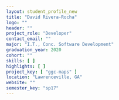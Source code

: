 ```yaml
---
layout: student_profile_new
title: "David Rivera-Rocha"
logo: ""
header: ""
project_role: "Developer"
contact_email: ""
major: "I.T., Conc. Software Development"
graduation_year: 2020
cohort: ""
skills: [ ]
highlights: [ ]
project_key: [ "ggc-maps" ]
location: "Lawrenceville, GA"
website: ""
semester_key: "sp17"
---
```

